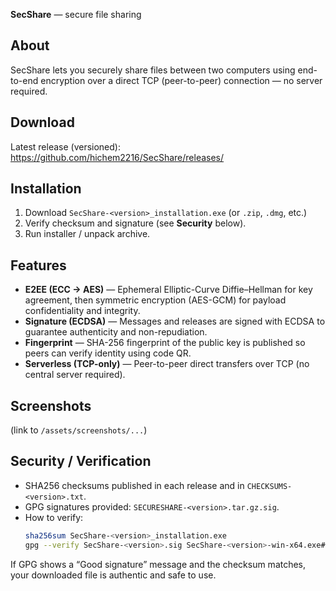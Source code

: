 **SecShare** — secure file sharing

## About
SecShare lets you securely share files between two computers using end-to-end encryption over a direct TCP (peer-to-peer) connection — no server required.

## Download
Latest release (versioned): https://github.com/hichem2216/SecShare/releases/

## Installation
1. Download `SecShare-<version>_installation.exe` (or `.zip`, `.dmg`, etc.)
2. Verify checksum and signature (see **Security** below).
3. Run installer / unpack archive.

## Features
- **E2EE (ECC → AES)** — Ephemeral Elliptic-Curve Diffie–Hellman for key agreement, then symmetric encryption (AES-GCM) for payload confidentiality and integrity.
- **Signature (ECDSA)** — Messages and releases are signed with ECDSA to guarantee authenticity and non-repudiation.
- **Fingerprint** — SHA-256 fingerprint of the public key is published so peers can verify identity using code QR.
- **Serverless (TCP-only)** — Peer-to-peer direct transfers over TCP (no central server required). 

## Screenshots
(link to `/assets/screenshots/...`)

## Security / Verification
- SHA256 checksums published in each release and in `CHECKSUMS-<version>.txt`.
- GPG signatures provided: `SECURESHARE-<version>.tar.gz.sig`.
- How to verify:
  ```bash
  sha256sum SecShare-<version>_installation.exe
  gpg --verify SecShare-<version>.sig SecShare-<version>-win-x64.exe# SecShare
If GPG shows a “Good signature” message and the checksum matches,
your downloaded file is authentic and safe to use.
